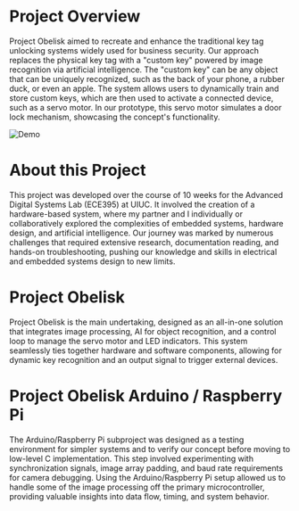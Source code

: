 # Project Overview
Project Obelisk aimed to recreate and enhance the traditional key tag unlocking systems widely used for business security. Our approach replaces the physical key tag with a "custom key" powered by image recognition via artificial intelligence. The "custom key" can be any object that can be uniquely recognized, such as the back of your phone, a rubber duck, or even an apple. The system allows users to dynamically train and store custom keys, which are then used to activate a connected device, such as a servo motor. In our prototype, this servo motor simulates a door lock mechanism, showcasing the concept's functionality.

![Demo](https://github.com/user-attachments/assets/e05cc01c-2aee-4061-800d-37bee5872383)

# About this Project
This project was developed over the course of 10 weeks for the Advanced Digital Systems Lab (ECE395) at UIUC. It involved the creation of a hardware-based system, where my partner and I individually or collaboratively explored the complexities of embedded systems, hardware design, and artificial intelligence. Our journey was marked by numerous challenges that required extensive research, documentation reading, and hands-on troubleshooting, pushing our knowledge and skills in electrical and embedded systems design to new limits.

# Project Obelisk
Project Obelisk is the main undertaking, designed as an all-in-one solution that integrates image processing, AI for object recognition, and a control loop to manage the servo motor and LED indicators. This system seamlessly ties together hardware and software components, allowing for dynamic key recognition and an output signal to trigger external devices.

# Project Obelisk Arduino / Raspberry Pi
The Arduino/Raspberry Pi subproject was designed as a testing environment for simpler systems and to verify our concept before moving to low-level C implementation. This step involved experimenting with synchronization signals, image array padding, and baud rate requirements for camera debugging. Using the Arduino/Raspberry Pi setup allowed us to handle some of the image processing off the primary microcontroller, providing valuable insights into data flow, timing, and system behavior.
